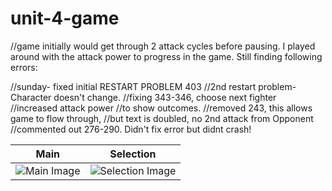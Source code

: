 # unit-4-game
//game initially would get through 2 attack cycles before pausing.
I played around with the attack power to progress in the game. Still finding following errors:

//sunday- fixed  initial RESTART PROBLEM 403
//2nd restart problem- Character doesn't change.
//fixing 343-346, choose next fighter
//increased attack power
//to show outcomes.
//removed 243, this allows game to flow through, 
//but text is doubled, no 2nd attack from Opponent
//commented out 276-290. Didn't fix error but didnt crash!
<table>
<thead>
<tr>
<th>Main</th>
<th>Selection</th>
</tr>
</thead>
<tbody>
<tr>
<td><img src="jamesravenscroft/unit-4-game/assets/images/RPGtest.PNG" alt="Main Image" style="max-width:100%;"></a></td>
<td><img src="jamesravenscroft/unit-4-game/assets/images/RPGtest2.PNG" alt="Selection Image" style="max-width:100%;"></a></td>
</tr>
</tbody>
</table>
